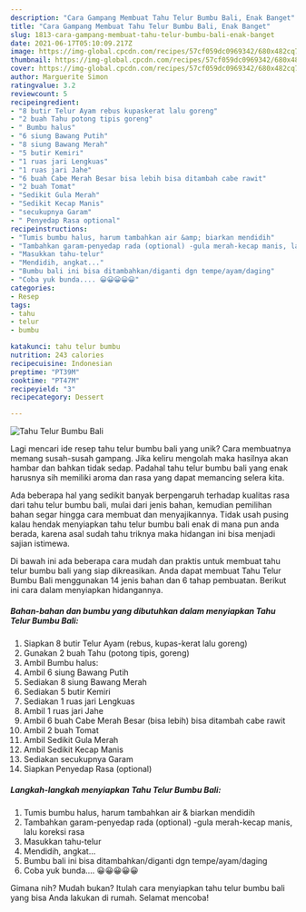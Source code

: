 ```yaml
---
description: "Cara Gampang Membuat Tahu Telur Bumbu Bali, Enak Banget"
title: "Cara Gampang Membuat Tahu Telur Bumbu Bali, Enak Banget"
slug: 1813-cara-gampang-membuat-tahu-telur-bumbu-bali-enak-banget
date: 2021-06-17T05:10:09.217Z
image: https://img-global.cpcdn.com/recipes/57cf059dc0969342/680x482cq70/tahu-telur-bumbu-bali-foto-resep-utama.jpg
thumbnail: https://img-global.cpcdn.com/recipes/57cf059dc0969342/680x482cq70/tahu-telur-bumbu-bali-foto-resep-utama.jpg
cover: https://img-global.cpcdn.com/recipes/57cf059dc0969342/680x482cq70/tahu-telur-bumbu-bali-foto-resep-utama.jpg
author: Marguerite Simon
ratingvalue: 3.2
reviewcount: 5
recipeingredient:
- "8 butir Telur Ayam rebus kupaskerat lalu goreng"
- "2 buah Tahu potong tipis goreng"
- " Bumbu halus"
- "6 siung Bawang Putih"
- "8 siung Bawang Merah"
- "5 butir Kemiri"
- "1 ruas jari Lengkuas"
- "1 ruas jari Jahe"
- "6 buah Cabe Merah Besar bisa lebih bisa ditambah cabe rawit"
- "2 buah Tomat"
- "Sedikit Gula Merah"
- "Sedikit Kecap Manis"
- "secukupnya Garam"
- " Penyedap Rasa optional"
recipeinstructions:
- "Tumis bumbu halus, harum tambahkan air &amp; biarkan mendidih"
- "Tambahkan garam-penyedap rada (optional) -gula merah-kecap manis, lalu koreksi rasa"
- "Masukkan tahu-telur"
- "Mendidih, angkat..."
- "Bumbu bali ini bisa ditambahkan/diganti dgn tempe/ayam/daging"
- "Coba yuk bunda.... 😀😀😀😀😀"
categories:
- Resep
tags:
- tahu
- telur
- bumbu

katakunci: tahu telur bumbu 
nutrition: 243 calories
recipecuisine: Indonesian
preptime: "PT39M"
cooktime: "PT47M"
recipeyield: "3"
recipecategory: Dessert

---
```



![Tahu Telur Bumbu Bali](https://img-global.cpcdn.com/recipes/57cf059dc0969342/680x482cq70/tahu-telur-bumbu-bali-foto-resep-utama.jpg)

Lagi mencari ide resep tahu telur bumbu bali yang unik? Cara membuatnya memang susah-susah gampang. Jika keliru mengolah maka hasilnya akan hambar dan bahkan tidak sedap. Padahal tahu telur bumbu bali yang enak harusnya sih memiliki aroma dan rasa yang dapat memancing selera kita.



Ada beberapa hal yang sedikit banyak berpengaruh terhadap kualitas rasa dari tahu telur bumbu bali, mulai dari jenis bahan, kemudian pemilihan bahan segar hingga cara membuat dan menyajikannya. Tidak usah pusing kalau hendak menyiapkan tahu telur bumbu bali enak di mana pun anda berada, karena asal sudah tahu triknya maka hidangan ini bisa menjadi sajian istimewa.


Di bawah ini ada beberapa cara mudah dan praktis untuk membuat tahu telur bumbu bali yang siap dikreasikan. Anda dapat membuat Tahu Telur Bumbu Bali menggunakan 14 jenis bahan dan 6 tahap pembuatan. Berikut ini cara dalam menyiapkan hidangannya.

<!--inarticleads1-->

##### Bahan-bahan dan bumbu yang dibutuhkan dalam menyiapkan Tahu Telur Bumbu Bali:

1. Siapkan 8 butir Telur Ayam (rebus, kupas-kerat lalu goreng)
1. Gunakan 2 buah Tahu (potong tipis, goreng)
1. Ambil  Bumbu halus:
1. Ambil 6 siung Bawang Putih
1. Sediakan 8 siung Bawang Merah
1. Sediakan 5 butir Kemiri
1. Sediakan 1 ruas jari Lengkuas
1. Ambil 1 ruas jari Jahe
1. Ambil 6 buah Cabe Merah Besar (bisa lebih) bisa ditambah cabe rawit
1. Ambil 2 buah Tomat
1. Ambil Sedikit Gula Merah
1. Ambil Sedikit Kecap Manis
1. Sediakan secukupnya Garam
1. Siapkan  Penyedap Rasa (optional)




<!--inarticleads2-->

##### Langkah-langkah menyiapkan Tahu Telur Bumbu Bali:

1. Tumis bumbu halus, harum tambahkan air &amp; biarkan mendidih
1. Tambahkan garam-penyedap rada (optional) -gula merah-kecap manis, lalu koreksi rasa
1. Masukkan tahu-telur
1. Mendidih, angkat...
1. Bumbu bali ini bisa ditambahkan/diganti dgn tempe/ayam/daging
1. Coba yuk bunda.... 😀😀😀😀😀




Gimana nih? Mudah bukan? Itulah cara menyiapkan tahu telur bumbu bali yang bisa Anda lakukan di rumah. Selamat mencoba!
